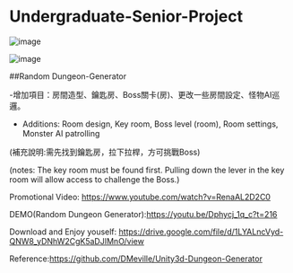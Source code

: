# Undergraduate-Senior-Project

![image](https://user-images.githubusercontent.com/73460497/193599648-3354b1e3-f510-43e1-9f98-12ec08f852f7.png)

![image](https://user-images.githubusercontent.com/73460497/193599771-fa587b67-c59e-4072-9f98-7d2a8977610e.png)

##Random Dungeon-Generator

-增加項目：房間造型、鑰匙房、Boss關卡(房)、更改一些房間設定、怪物AI巡邏。
- Additions: Room design, Key room, Boss level (room), Room settings, Monster AI patrolling

(補充說明:需先找到鑰匙房，拉下拉桿，方可挑戰Boss)

(notes: The key room must be found first. Pulling down the lever in the key room will allow access to challenge the Boss.)

Promotional Video: https://www.youtube.com/watch?v=RenaAL2D2C0

DEMO(Random Dungeon Generator):https://youtu.be/Dphycj_1q_c?t=216

Download and Enjoy youself: https://drive.google.com/file/d/1LYALncVyd-QNW8_yDNhW2CgK5aDJIMnO/view

Reference:https://github.com/DMeville/Unity3d-Dungeon-Generator
